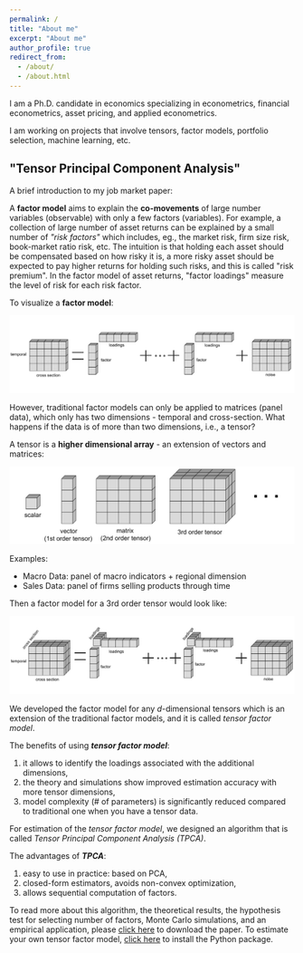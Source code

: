 ```yaml
---
permalink: /
title: "About me"
excerpt: "About me"
author_profile: true
redirect_from:
  - /about/
  - /about.html
---
```


I am a Ph.D. candidate in economics specializing in econometrics, financial econometrics, asset pricing, and applied econometrics.

I am working on projects that involve tensors, factor models, portfolio selection, machine learning, etc.

## "Tensor Principal Component Analysis"
A brief introduction to my job market paper:

A **factor model** aims to explain the **co-movements** of large number variables (observable) with only a few factors (variables). For example, a collection of large number of asset returns can be explained by a small number of *"risk factors"* which includes, eg., the market risk, firm size risk, book-market ratio risk, etc. The intuition is that holding each asset should be compensated based on how risky it is, a more risky asset should be expected to pay higher returns for holding such risks, and this is called "risk premium". In the factor model of asset returns, "factor loadings" measure the level of risk for each risk factor.

To visualize a **factor model**:

![This is an alt text.](/files/SVD.png)

However, traditional factor models can only be applied to matrices (panel data), which only has two dimensions - temporal and cross-section. What happens if the data is of more than two dimensions, i.e., a tensor?

A tensor is a **higher dimensional array** - an extension of vectors and matrices:

![This is an alt text.](/files/Tensors.png)

Examples:
* Macro Data: panel of macro indicators + regional dimension
* Sales Data: panel of firms selling products through time

Then a factor model for a 3rd order tensor would look like:

![This is an alt text.](/files/tensor_CPD.png)

We developed the factor model for any *d*-dimensional tensors which is an extension of the traditional factor models, and it is called *tensor factor model*.

The benefits of using ***tensor factor model***:
1. it allows to identify the loadings associated with the additional dimensions,
1. the theory and simulations show improved estimation accuracy with more tensor dimensions,
1. model complexity (# of parameters) is significantly reduced compared to traditional one when you have a tensor data.

For estimation of the *tensor factor model*, we designed an algorithm that is called *Tensor Principal Component Analysis (TPCA)*.

The advantages of ***TPCA***:
1. easy to use in practice: based on PCA,
1. closed-form estimators, avoids non-convex optimization,
1. allows sequential computation of factors.

To read more about this algorithm, the theoretical results, the hypothesis test for selecting number of factors, Monte Carlo simulations, and an empirical application, please [click here](https://arxiv.org/abs/2212.12981) to download the paper. To estimate your own tensor factor model, [click here](https://github.com/junsupan/TensorPCA) to install the Python package.
